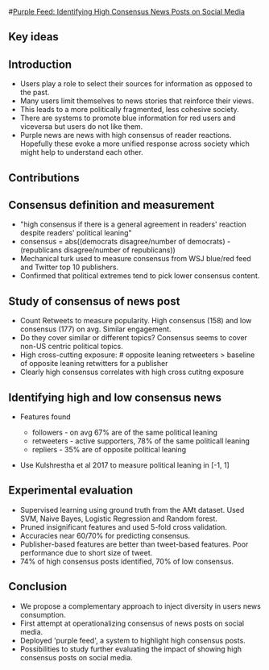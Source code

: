 #[Purple Feed: Identifying High Consensus News Posts on Social Media](http://www.aies-conference.com/2018/contents/papers/main/AIES_2018_paper_105.pdf)

## Key ideas

## Introduction
* Users play a role to select their sources for information as opposed to the past.
* Many users limit themselves to news stories that reinforce their views.
* This leads to a more politically fragmented, less cohesive society.
* There are systems to promote blue information for red users and viceversa but users do not like them.
* Purple news are news with high consensus of reader reactions. Hopefully these evoke
  a more unified response across society which might help to understand each other.

## Contributions

## Consensus definition and measurement
* "high consensus if there is a general agreement in readers' reaction despite readers' political leaning"
* consensus = abs((democrats disagree/number of democrats) - (republicans disagree/number of republicans))
* Mechanical turk used to measure consensus from WSJ blue/red feed and Twitter top 10 publishers.
* Confirmed that political extremes tend to pick lower consensus content.

## Study of consensus of news post

* Count Retweets to measure popularity. High consensus (158) and low consensus (177) on avg. Similar engagement.
* Do they cover similar or different topics? Consensus seems to cover non-US centric political topics.
* High cross-cutting exposure: # opposite leaning retweeters  > baseline of opposite leaning retwitters for a publisher
* Clearly high consensus correlates with high cross cutitng exposure

## Identifying high and low consensus news

* Features found
  - followers - on avg 67% are of the same political leaning
  - retweeters - active supporters, 78% of the same politicall leaning
  - repliers - 35% are of opposite political leaning

* Use Kulshrestha et al 2017 to measure political leaning in [-1, 1]

## Experimental evaluation

* Supervised learning using ground truth from the AMt dataset. Used SVM, Naive Bayes, Logistic Regression and Random forest.
* Pruned insignificant features and used 5-fold cross validation.
* Accuracies near 60/70% for predicting consensus.
* Publisher-based features are better than tweet-based features. Poor performance due to short size of tweet.
* 74% of high consensus posts identified, 70% of low consensus.

## Conclusion
* We propose a complementary approach to inject diversity in users news consumption.
* First attempt at operationalizing consensus of news posts on social media.
* Deployed 'purple feed', a system to highlight high consensus posts.
* Possibilities to study further evaluating the impact of showing high consensus posts on social media.
